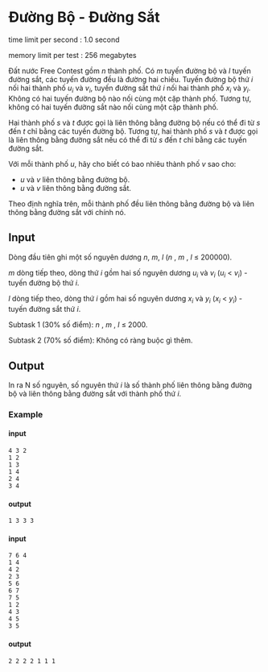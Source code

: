 # Đường Bộ - Đường Sắt

time limit per second : 1.0 second

memory limit per test : 256 megabytes

Đất nước Free Contest gồm $n$ thành phố. Có $m$ tuyến đường bộ và $l$ tuyến đường sắt, các tuyến đường đều là đường hai chiều. Tuyến đường bộ thứ $i$ nối hai thành phố $u_i$ và $v_i$, tuyến đường sắt thứ $i$ nối hai thành phố $x_i$ và $y_i$. Không có hai tuyến đường bộ nào nối cùng một cặp thành phố. Tương tự, không có hai tuyến đường sắt nào nối cùng một cặp thành phố.

Hai thành phố $s$ và $t$ được gọi là liên thông bằng đường bộ nếu có thể đi từ $s$ đến $t$ chỉ bằng các tuyến đường bộ. Tương tự, hai thành phố $s$ và $t$ được gọi là liên thông bằng đường sắt nếu có thể đi từ $s$ đến $t$ chỉ bằng các tuyến đường sắt.

Với mỗi thành phố $u$, hãy cho biết có bao nhiêu thành phố $v$ sao cho:

- $u$ và $v$ liên thông bằng đường bộ.
- $u$ và $v$ liên thông bằng đường sắt.

Theo định nghĩa trên, mỗi thành phố đều liên thông bằng đường bộ và liên thông bằng đường sắt với chính nó.

## Input
Dòng đầu tiên ghi một số nguyên dương $n$, $m$, $l$ ($n$ , $m$ , $l$ $\leq$ $200000$).

$m$ dòng tiếp theo, dòng thứ $i$ gồm hai số nguyên dương $u_i$ và $v_i$ ($u_i$ < $v_i$) - tuyến đường bộ thứ $i$.

$l$ dòng tiếp theo, dòng thứ $i$ gồm hai số nguyên dương $x_i$ và $y_i$ ($x_i$ < $y_i$) - tuyến đường sắt thứ $i$.

Subtask 1 (30% số điểm): $n$ , $m$ , $l$ $\leq$ $2000$.

Subtask 2 (70% số điểm): Không có ràng buộc gì thêm.

## Output
In ra N số nguyên, số nguyên thứ $i$ là số thành phố liên thông bằng đường bộ và liên thông bằng đường sắt với thành phố thứ $i$.

### Example
#### input
```
4 3 2
1 2
1 3
1 4
2 4
3 4
```
#### output
```
1 3 3 3
```

#### input
```
7 6 4
1 4
4 2
2 3
5 6
6 7
7 5
1 2
4 3
4 5
3 5
```
#### output
```
2 2 2 2 1 1 1
```
